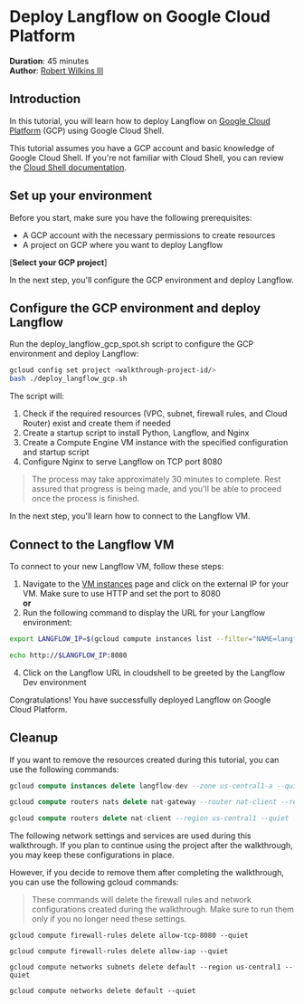 # Deploy Langflow on Google Cloud Platform

**Duration**: 45 minutes  
**Author**: [Robert Wilkins III](https://www.linkedin.com/in/robertwilkinsiii)

## Introduction

In this tutorial, you will learn how to deploy Langflow on [Google Cloud Platform](https://cloud.google.com/) (GCP) using Google Cloud Shell.

This tutorial assumes you have a GCP account and basic knowledge of Google Cloud Shell. If you're not familiar with Cloud Shell, you can review the [Cloud Shell documentation](https://cloud.google.com/shell/docs).

## Set up your environment

Before you start, make sure you have the following prerequisites:

- A GCP account with the necessary permissions to create resources
- A project on GCP where you want to deploy Langflow

[**Select your GCP project**]<walkthrough-project-setup
  billing="true"
  apis="compute.googleapis.com,container.googleapis.com">
</walkthrough-project-setup>


In the next step, you'll configure the GCP environment and deploy Langflow.

## Configure the GCP environment and deploy Langflow
Run the deploy_langflow_gcp_spot.sh script to configure the GCP environment and deploy Langflow:

```sh  
gcloud config set project <walkthrough-project-id/>  
bash ./deploy_langflow_gcp.sh
```

The script will:

1. Check if the required resources (VPC, subnet, firewall rules, and Cloud Router) exist and create them if needed
2. Create a startup script to install Python, Langflow, and Nginx
3. Create a Compute Engine VM instance with the specified configuration and startup script
4. Configure Nginx to serve Langflow on TCP port 8080

> <walkthrough-pin-section-icon></walkthrough-pin-section-icon> The process may take approximately 30 minutes to complete. Rest assured that progress is being made, and you'll be able to proceed once the process is finished.

In the next step, you'll learn how to connect to the Langflow VM.

## Connect to the Langflow VM
To connect to your new Langflow VM, follow these steps:

1. Navigate to the [VM instances](https://console.cloud.google.com/compute/instances) page and click on the external IP for your VM.  Make sure to use HTTP and set the port to 8080
<br>**or**
3. Run the following command to display the URL for your Langflow environment:
```bash
export LANGFLOW_IP=$(gcloud compute instances list --filter="NAME=langflow-dev" --format="value(EXTERNAL_IP)")

echo http://$LANGFLOW_IP:8080
```

4. Click on the Langflow URL in cloudshell to be greeted by the Langflow Dev environment

Congratulations! You have successfully deployed Langflow on Google Cloud Platform.

<walkthrough-conclusion-trophy></walkthrough-conclusion-trophy>

## Cleanup
If you want to remove the resources created during this tutorial, you can use the following commands:

```sql
gcloud compute instances delete langflow-dev --zone us-central1-a --quiet

gcloud compute routers nats delete nat-gateway --router nat-client --region us-central1 --quiet

gcloud compute routers delete nat-client --region us-central1 --quiet

```
The following network settings and services are used during this walkthrough. If you plan to continue using the project after the walkthrough, you may keep these configurations in place.

However, if you decide to remove them after completing the walkthrough, you can use the following gcloud commands:
> <walkthrough-pin-section-icon></walkthrough-pin-section-icon> These commands will delete the firewall rules and network configurations created during the walkthrough. Make sure to run them only if you no longer need these settings.

```
gcloud compute firewall-rules delete allow-tcp-8080 --quiet

gcloud compute firewall-rules delete allow-iap --quiet

gcloud compute networks subnets delete default --region us-central1 --quiet

gcloud compute networks delete default --quiet
```

